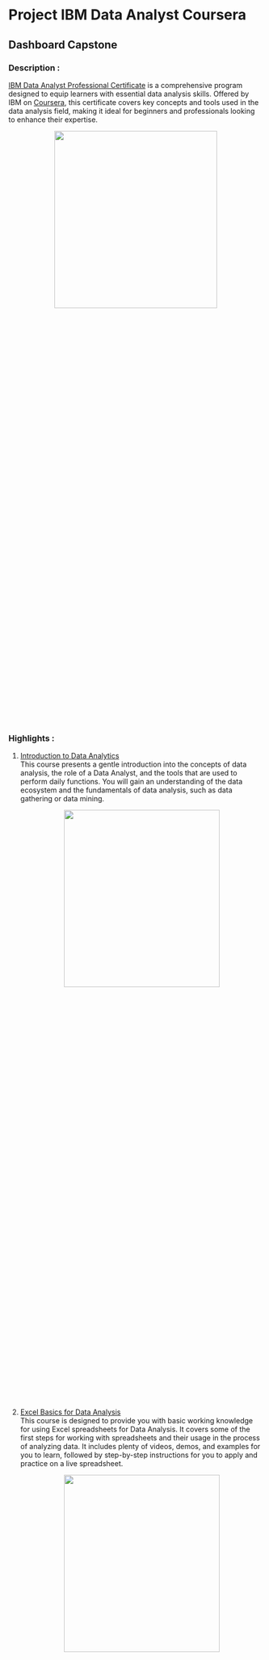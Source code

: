 # Project IBM Data Analyst Coursera
## Dashboard Capstone

### Description :
[IBM Data Analyst Professional Certificate](https://www.coursera.org/professional-certificates/ibm-data-analyst) is a comprehensive program designed to equip learners with essential 
data analysis skills. Offered by IBM on [Coursera](https://www.coursera.org/), this certificate covers key concepts and tools used in the data analysis field, making it ideal for beginners and professionals looking 
to enhance their expertise.
   <p align="center">
   <img src="/Certificate/IBM Data Analyst 1.jpg" width="80%" height="30%">
   </p>
   
### Highlights :
1. [Introduction to Data Analytics](https://www.coursera.org/learn/introduction-to-data-analytics/) <br>
   This course presents a gentle introduction into the concepts of data analysis, the role of a Data Analyst, and the tools that are used to perform daily functions.
   You will gain an understanding of the data ecosystem and the fundamentals of data analysis, such as data gathering or data mining. 
   <p align="center">
   <img src="/Certificate/Introduction to Data Analytics.jpg" width="80%" height="30%">
   </p>
2. [Excel Basics for Data Analysis](https://www.coursera.org/learn/excel-basics-data-analysis-ibm/) <br>
   This course is designed to provide you with basic working knowledge for using Excel spreadsheets for Data Analysis. It covers some of the first steps for working with
   spreadsheets and their usage in the process of analyzing data. It includes plenty of videos, demos, and examples for you to learn, followed by step-by-step instructions
   for you to apply and practice on a live spreadsheet.
   <p align="center">
   <img src="/Certificate/Excel Basics for Data Analysis.jpg" width="80%" height="30%">
   </p>
3. [Data Visualization and Dashboards with Excel and Cognos](https://www.coursera.org/learn/data-visualization-dashboards-excel-cognos/) <br>
   This course covers some of the first steps in the development of data visualizations using spreadsheets and dashboards. Here are the projects I,ve done, tap to [view](https://github.com/mhabibr02/Project-IBM-Data-Analyst-Coursera/blob/main/Assignment/CarSalesByModelDashboard.pdf).
   <p align="center">
   <img src="/Certificate/Data Visualization and Dashboards with Excel and Cognos.jpg" width="80%" height="30%">
   </p>
4. [Python for Data Science, AI & Development](https://www.coursera.org/learn/python-for-applied-data-science-ai/) <br>
   Kickstart your learning of Python for data science, as well as programming in general, with this beginner-friendly introduction to Python. Python is one of the world’s most
   popular programming languages, and there has never been greater demand for professionals with the ability to apply Python fundamentals to drive business solutions across industries.
   <p align="center">
   <img src="/Certificate/Python for Data Science, AI & Development.jpg" width="80%" height="30%">
   </p>
5. [Python Project for Data Science](https://www.coursera.org/learn/python-for-applied-data-science-ai/) <br>
   This mini-course is intended to for you to demonstrate foundational Python skills for working with data. The completion of this course involves working on a hands-on project where
   you will develop a simple dashboard using Python. Here are the projects I,ve done, tap to [view](https://github.com/mhabibr02/Project-IBM-Data-Analyst-Coursera/blob/main/Assignment/Final%20Project%20Python%20for%20Data%20Science.ipynb).
   <p align="center">
   <img src="/Certificate/Python Project for Data Science.jpg" width="80%" height="30%">
   </p>
6. [Databases and SQL for Data Science with Python](https://www.coursera.org/learn/sql-data-science/) <br>
    The purpose of this course is to introduce relational database concepts and help you learn and apply foundational knowledge of the SQL language. It is also intended to get you
    started with performing SQL access in a data science environment.
    <p align="center">
    <img src="/Certificate/Databases and SQL for Data Science with Python.jpg" width="80%" height="30%">
    </p>
7. [Data Analysis with Python](https://www.coursera.org/learn/data-analysis-with-python/) <br>
    Learn how to analyze data using Python. Topics covered:
    - Importing Datasets
    - Cleaning the Data
    - Data frame manipulation
    - Summarizing the Data
    - Building machine learning Regression models
    - Building data pipelines <br>
    Here are the projects I,ve done, tap to [view](https://github.com/mhabibr02/Project-IBM-Data-Analyst-Coursera/blob/main/Assignment/Final%20Project%20Data%20Analysis%20with%20Python.ipynb).
    <p align="center">
    <img src="/Certificate/Data Analysis with Python.jpg" width="80%" height="30%">
    </p>
8. [Data Visualization with Python](https://www.coursera.org/learn/python-for-data-visualization/) <br>
    The main goal of this Data Visualization with Python course is to teach you how to take data that at first glance has little meaning and present that data in a form that makes
    sense to people. Various techniques have been developed for presenting data visually but in this course, we will be using several data visualization libraries in Python, namely
    Matplotlib, Seaborn, and Folium. Here are the projects I,ve done, tap to [view](https://github.com/mhabibr02/Project-IBM-Data-Analyst-Coursera/blob/main/Assignment/Final%20Project%20Data%20Visualization%20with%20Python.ipynb).
    <p align="center">
    <img src="/Certificate/Data Visualization with Python.jpg" width="80%" height="30%">
    </p>
9. [IBM Data Analyst Capstone Project](https://www.coursera.org/learn/ibm-data-analyst-capstone-project/home/module/1) <br>
    In this course you will apply various Data Analytics skills and techniques that you have learned as part of the previous courses in the IBM Data Analyst Professional Certificate.
    You will assume the role of an Associate Data Analyst who has recently joined the organization and be presented with a business challenge that requires data analysis to be performed
    on real-world datasets.
    <p align="center">
    <img src="/Certificate/IBM Data Analyst Capstone Project.jpg" width="80%" height="30%">
    </p>
10. [Generative AI: Enhance your Data Analytics Career](https://www.coursera.org/learn/generative-ai-enhance-your-data-analytics-career/home/module/1) <br>
    This course explores how generative AI can be used to improve efficiency and accuracy in data analysis. Participants will learn the basic concepts of generative AI, its applications
    in data analytics, and how to use it for automation and data-driven decision making.
11. [Data Analyst Career Guide and Interview Preparation](https://www.coursera.org/learn/career-guide-and-interview-prep-for-data-analyst/) <br>
    This course provides a step-by-step guide to entering the data analytics industry. Participants will learn how to create a compelling resume, build a strong portfolio, and prepare
    for job interviews, including answering technical questions and case studies.

### Result : 
<p align="center">
  <img src="/Images/Bar_Chart.png" width="400" height="250" style="display:inline-block; margin-right: 10px;">
  <img src="/Images/Bubble.png" width="400" height="250" style="display:inline-block;">
</p>
<p align="center">
  <img src="/Images/Line_Plot_1.png" width="400" height="250" style="display:inline-block; margin-right: 10px;">
  <img src="/Images/Line_Plot_2.png" width="400" height="250" style="display:inline-block;">
</p> 
<p align="center">
  <img src="/Images/Pie_1.png" width="400" height="250" style="display:inline-block; margin-right: 10px;">
  <img src="/Images/Pie_2.png" width="400" height="250" style="display:inline-block;">
</p> 
<p align="center">
  <img src="/Images/RecessionReportgraphs.png" width="400" height="250" style="display:inline-block; margin-right: 10px;">
  <img src="/Images/YearlyReportgraphs.png" width="400" height="250" style="display:inline-block;">
</p> 

### Remark
If you have any suggestions or feedback, please don't hesitate to contact to me in direct message on [Email](azizhabibrahim@gmail.com) and 
[LinkedIn](https://www.linkedin.com/in/mhabibr02/)
